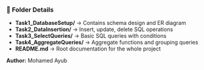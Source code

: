 ### 📌 Folder Details
- **Task1_DatabaseSetup/** → Contains schema design and ER diagram  
- **Task2_DataInsertion/** → Insert, update, delete SQL operations  
- **Task3_SelectQueries/** → Basic SQL queries with conditions  
- **Task4_AggregateQueries/** → Aggregate functions and grouping queries  
- **README.md** → Root documentation for the whole project  

**Author:** Mohamed Ayub
